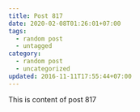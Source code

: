 ```yaml
---
title: Post 817
date: 2020-02-08T01:26:01+07:00
tags:
  - random post
  - untagged
category:
  - random post
  - uncategorized
updated: 2016-11-11T17:55:44+07:00
---
```

This is content of post 817